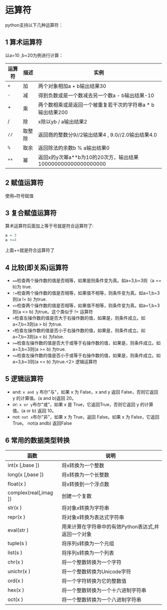 # 运算符

python支持以下几种运算符：

## 1 算术运算符

以a=10 ,b=20为例进行计算：

运算符|描述|实例
---|---|---
`+`|加|两个对象相加a + b输出结果30
`-`|减|得到负数或是一个数减去另一个数a - b输出结果-10
*|乘|两个数相乘或是返回一个被重复若干次的字符串a * b输出结果200
/|除|x除以yb / a输出结果2
`//`|取整除|返回商的整数分9//2输出结果4 , 9.0//2.0输出结果4.0
`%`|取余|返回除法的余数b % a输出结果0
`**`|幂|返回x的y次幂a**b为10的20次方，输出结果100000000000000000000

## 2 赋值运算符

使用`=`符号赋值


## 3 复合赋值运算符

算术运算符后面加上等于号就是符合运算符了:
```python
a = 3
a +=4
```
上面+=就是符合运算符了

## 4 比较(即关系)运算符

- `==`检查两个操作数的值是否相等，如果是则条件变为真。如a=3,b=3则（a == b)为 true.
- `!=`检查两个操作数的值是否相等，如果值不相等，则条件变为真。如a=1,b=3则(a != b) 为true.
- `<>`检查两个操作数的值是否相等，如果值不相等，则条件变为真。如a=1,b=3则(a <> b) 为true。这个类似于 != 运算符
- `>`检查左操作数的值是否大于右操作数的值，如果是，则条件成立。如a=7,b=3则(a > b) 为true.
- `<`检查左操作数的值是否小于右操作数的值，如果是，则条件成立。如a=7,b=3则(a < b) 为false.
- `>=`检查左操作数的值是否大于或等于右操作数的值，如果是，则条件成立。如a=3,b=3则(a >= b) 为true.
- `<=`检查左操作数的值是否小于或等于右操作数的值，如果是，则条件成立。如a=3,b=3则(a <= b) 为true.<2> 逻辑运算符

## 5 逻辑运算符

- and: `x and y` 布尔"与"，如果 x 为 False，x and y 返回 False，否则它返回 y 的计算值。(a and b)返回 20。
- or: `x or y`布尔"或"，如果 x 是 True，它返回True，否则它返回 y 的计算值。(a or b) 返回 10。
- not: `not x`布尔"非"，如果 x 为 True，返回 False。如果 x 为 False，它返回 True。 not(a andb) 返回False


## 6 常用的数据类型转换

函数|说明
---|---
int(x [,base ])|将x转换为一个整数
long(x [,base ])|将x转换为一个⻓整数
float(x )|将x转换到一个浮点数
complex(real[,imag ])|创建一个复数
str(x )|将对象x转换为字符串
repr(x )|将对象x转换为表达式字符串
eval(str )|用来计算在字符串中的有效Python表达式,并返回一个对象
tuple(s )|将序列s转换为一个元组
list(s )|将序列s转换为一个列表
chr(x )|将一个整数转换为一个字符
unichr(x )|将一个整数转换为Unicode字符
ord(x )|将一个字符转换为它的整数值
hex(x )|将一个整数转换为一个十六进制字符串
oct(x )|将一个整数转换为一个八进制字符串

